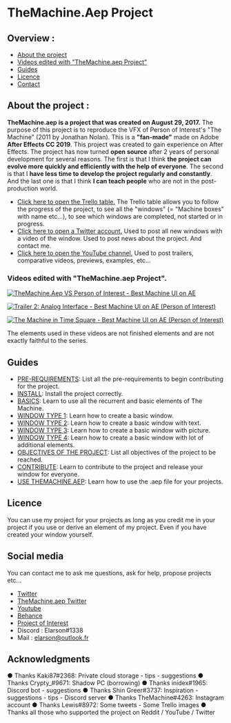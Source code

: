 # TheMachine.Aep Project

## Overview :

- [About the project](https://github.com/Elarson31/TheMachine.Aep-Project#about-the-project-)
- [Videos edited with "TheMachine.aep Project"](https://github.com/Elarson31/TheMachine.Aep-Project#videos-edited-with-themachineaep-project)
- [Guides](https://github.com/Elarson31/TheMachine.Aep-Project#guides)
- [Licence](https://github.com/Elarson31/TheMachine.Aep-Project#licence)
- [Contact](https://github.com/Elarson31/TheMachine.Aep-Project#contact-me)

## About the project :
  **TheMachine.aep is a project that was created on August 29, 2017.** The purpose of this project is to reproduce the VFX of Person of Interest's "The Machine" (2011 by Jonathan Nolan). This is a **"fan-made"** made on Adobe **After Effects CC 2019**. This project was created to gain experience on After Effects. The project has now turned **open source** after 2 years of personal development for several reasons. The first is that I think **the project can evolve more quickly and efficiently with the help of everyone**. The second is that I **have less time to develop the project regularly and constantly**. And the last one is that I think **I can teach people** who are not in the post-production world.

- [Click here to open the Trello table.](http://bit.ly/2kLV4TU) The Trello table allows you to follow the progress of the project, to see all the "windows" (= "Machine boxes" with name etc...), to see which windows are completed, not started or in progress.
- [Click here to open a Twitter account.](http://bit.ly/2kgbzY0) Used to post all new windows with a video of the window. Used to post news about the project. And contact me.
- [Click here to open the YouTube channel.](http://bit.ly/2miAJWJ) Used to post trailers, comparative videos, previews, examples, etc...

### Videos edited with "TheMachine.aep Project".
[![TheMachine.Aep VS Person of Interest - Best Machine UI on AE](https://video-to-markdown.netlify.com/.netlify/functions/image?url=https%3A%2F%2Fwww.youtube.com%2Fwatch%3Fv%3DcXoLtMBlLkM)](https://www.youtube.com/watch?v=cXoLtMBlLkM "TheMachine.Aep VS Person of Interest - Best Machine UI on AE")

[![Trailer 2: Analog Interface - Best Machine UI on AE (Person of Interest)](https://video-to-markdown.netlify.com/.netlify/functions/image?url=https%3A%2F%2Fwww.youtube.com%2Fwatch%3Fv%3DnSSgHHyqp-w)](https://www.youtube.com/watch?v=nSSgHHyqp-w "Trailer 2: Analog Interface - Best Machine UI on AE (Person of Interest)")

[![The Machine in Time Square - Best Machine UI on AE (Person of Interest)](https://video-to-markdown.netlify.com/.netlify/functions/image?url=https%3A%2F%2Fwww.youtube.com%2Fwatch%3Fv%3DH5XdqFzLxRQ)](https://www.youtube.com/watch?v=H5XdqFzLxRQ "The Machine in Time Square - Best Machine UI on AE (Person of Interest)")

The elements used in these videos are not finished elements and are not exactly faithful to the series. 

## Guides

- [PRE-REQUIREMENTS](): List all the pre-requirements to begin contributing for the project.
- [INSTALL](): Install the project correctly.
- [BASICS](): Learn to use all the recurrent and basic elements of The Machine.
- [WINDOW TYPE 1](): Learn how to create a basic window.
- [WINDOW TYPE 2](): Learn how to create a basic window with text.
- [WINDOW TYPE 3](): Learn how to create a basic window with picture.
- [WINDOW TYPE 4](): Learn how to create a basic window with lot of additional elements.
- [OBJECTIVES OF THE PROJECT](): List all objectives of the project to be reached.
- [CONTRIBUTE](): Learn to contribute to the project and release your window for everyone.
- [USE THEMACHINE.AEP](): Learn how to use the .aep file for your projects.

## Licence
You can use my project for your projects as long as you credit me in your project if you use or derive an element of my project. Even if you have created your window yourself.

## Social media
You can contact me to ask me questions, ask for help, propose projects etc...
- [Twitter](https://twitter.com/Elarson_)
- [TheMachine.aep Twitter](https://twitter.com/TheMachine_aep)
- [Youtube](https://www.youtube.com/channel/UCxtnba6n4iMFFZ_k2ld2LRA)
- [Behance](https://www.behance.net/elarson_)
- [Project of Interest](https://thornhill-utilities.com/)
- Discord : Elarson#1338
- Mail : elarson@outlook.fr

## Acknowledgments
● Thanks Kaki87#2368: Private cloud storage - tips - suggestions
● Thanks Crypty_#9671: Shadow PC (borrowing)
● Thanks inidex#1965: Discord bot - suggestions
● Thanks Shin Greer#3737: Inspiration - suggestions - tips - Discord server
● Thanks TheMachine#4263: Instagram account
● Thanks Lewis#8972: Some tweets - Some Trello images
● Thanks all those who supported the project on Reddit / YouTube / Twitter
